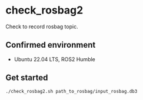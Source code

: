 # check_rosbag2

Check to record rosbag topic.

## Confirmed environment

- Ubuntu 22.04 LTS, ROS2 Humble

## Get started

```sh
./check_rosbag2.sh path_to_rosbag/input_rosbag.db3
```
